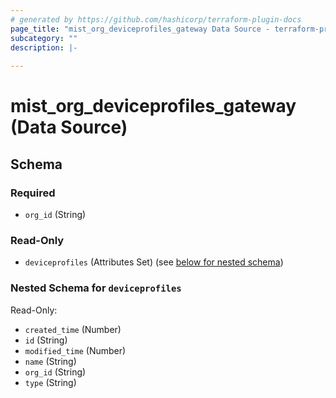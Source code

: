 ```yaml
---
# generated by https://github.com/hashicorp/terraform-plugin-docs
page_title: "mist_org_deviceprofiles_gateway Data Source - terraform-provider-mist"
subcategory: ""
description: |-
  
---
```


# mist_org_deviceprofiles_gateway (Data Source)





<!-- schema generated by tfplugindocs -->
## Schema

### Required

- `org_id` (String)

### Read-Only

- `deviceprofiles` (Attributes Set) (see [below for nested schema](#nestedatt--deviceprofiles))

<a id="nestedatt--deviceprofiles"></a>
### Nested Schema for `deviceprofiles`

Read-Only:

- `created_time` (Number)
- `id` (String)
- `modified_time` (Number)
- `name` (String)
- `org_id` (String)
- `type` (String)
